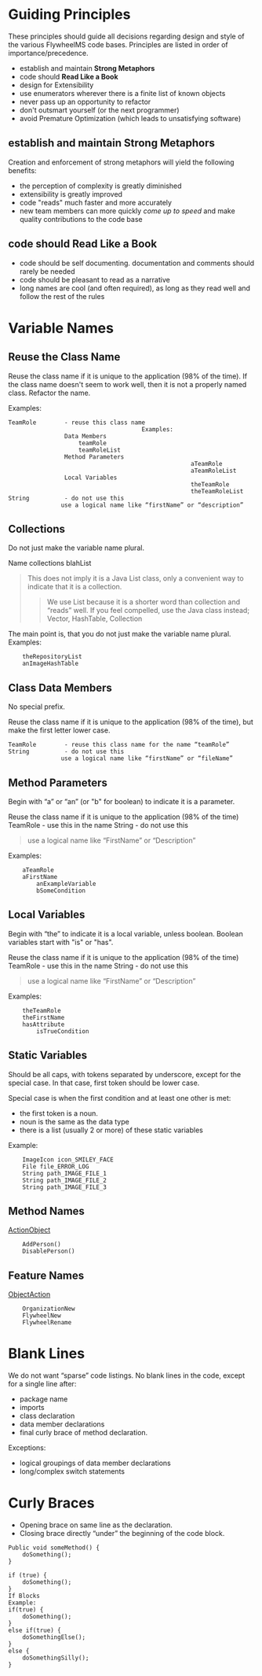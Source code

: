 # Guiding Principles #

These principles should guide all decisions regarding design and style of the various FlywheelMS code bases.  Principles are listed in order of importance/precedence.

  * establish and maintain **Strong Metaphors**
  * code should **Read Like a Book**
  * design for Extensibility
  * use enumerators wherever there is a finite list of known objects
  * never pass up an opportunity to refactor
  * don't outsmart yourself (or the next programmer)
  * avoid Premature Optimization (which leads to unsatisfying software)

## establish and maintain **Strong Metaphors** ##

Creation and enforcement of strong metaphors will yield the following benefits:

  * the perception of complexity is greatly diminished
  * extensibility is  greatly improved
  * code "reads" much faster and more accurately
  * new team members can more quickly _come up to speed_ and make quality contributions to the code base

## code should **Read Like a Book** ##

  * code should be self documenting.  documentation and comments should rarely be needed
  * code should be pleasant to read as a narrative
  * long names are cool (and often required), as long as they read well and follow the rest of the rules

# Variable Names #

## Reuse the Class Name ##

Reuse the class name if it is unique to the application (98% of the time).  If the class name doesn't seem to work well, then it is not a properly named class.  Refactor the name.

Examples:
```
TeamRole		- reuse this class name
                                      Examples:
				Data Members
					teamRole
					teamRoleList
				Method Parameters
                                               		aTeamRole
                                               		aTeamRoleList
				Local Variables
                                               		theTeamRole
                                               		theTeamRoleList
String			- do not use this
			   use a logical name like “firstName” or “description”
```

## Collections ##

Do not just make the variable name plural.

Name collections blahList
> This does not imply it is a Java List class, only a convenient way to indicate that it is a collection.
> > We use List because it is a shorter word than collection and “reads” well.
> > If you feel compelled, use the Java class instead; Vector, HashTable, Collection

The main point is, that you do not just make the variable name plural.
Examples:
```
	theRepositoryList
	anImageHashTable
```

## Class Data Members ##

No special prefix.

Reuse the class name if it is unique to the application (98% of the time), but make the first letter lower case.
```
TeamRole		- reuse this class name for the name “teamRole”
String			- do not use this
			   use a logical name like “firstName” or “fileName”
```

## Method Parameters ##

Begin with “a” or “an” (or "b" for boolean) to indicate it is a parameter.

Reuse the class name if it is unique to the application (98% of the time)
TeamRole		- use this in the name
String			- do not use this

> use a logical name like “FirstName” or “Description”

Examples:
```
	aTeamRole
	aFirstName
        anExampleVariable
        bSomeCondition
```

## Local Variables ##

Begin with “the” to indicate it is a local variable, unless boolean.  Boolean variables start with "is" or "has".

Reuse the class name if it is unique to the application (98% of the time)
TeamRole		- use this in the name
String			- do not use this
> use a logical name like “FirstName” or “Description”

Examples:
```
	theTeamRole
	theFirstName
	hasAttribute
        isTrueCondition
```

## Static Variables ##

Should be all caps, with tokens separated by underscore, except for the special case.  In that case, first token should be lower case.

Special case is when the first condition and at least one other is met:
  * the first token is a noun.
  * noun is the same as the data type
  * there is a list (usually 2 or more) of these static variables

Example:
```
	ImageIcon icon_SMILEY_FACE
	File file_ERROR_LOG
	String path_IMAGE_FILE_1
	String path_IMAGE_FILE_2
	String path_IMAGE_FILE_3
```

## Method Names ##

[Action](Action.md)[Object](Object.md)
```
    AddPerson()
    DisablePerson()
```

## Feature Names ##

[Object](Object.md)[Action](Action.md)
```
    OrganizationNew
    FlywheelNew
    FlywheelRename
```

# Blank Lines #

We do not want “sparse” code listings.  No blank lines in the code, except for a single line after:
  * package name
  * imports
  * class declaration
  * data member declarations
  * final curly brace of method declaration.

Exceptions:
  * logical groupings of data member declarations
  * long/complex switch statements

# Curly Braces #

  * Opening brace on same line as the declaration.
  * Closing brace directly “under” the beginning of the code block.

```
Public void someMethod() {
    doSomething();
}

if (true) {
    doSomething();
}
If Blocks
Example:
if(true) {
    doSomething();
}
else if(true) {
    doSomethingElse();
}
else {
    doSomethingSilly();
}
```